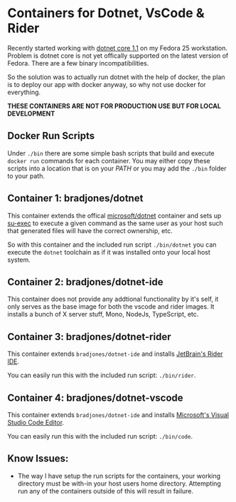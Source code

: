 # Containers for Dotnet, VsCode & Rider
Recently started working with [dotnet core 1.1](https://www.microsoft.com/net/core)
on my Fedora 25 workstation. Problem is dotnet core is not yet offically supported
on the latest version of Fedora. There are a few binary incompatibilities.

So the solution was to actually run dotnet with the help of docker,
the plan is to deploy our app with docker anyway, so why not use docker
for everything.

__THESE CONTAINERS ARE NOT FOR PRODUCTION USE BUT FOR LOCAL DEVELOPMENT__

## Docker Run Scripts
Under `./bin` there are some simple bash scripts that build and execute
`docker run` commands for each container. You may either copy these scripts into
a location that is on your _PATH_ or you may add the `./bin` folder to your path.

## Container 1: bradjones/dotnet
This container extends the offical [microsoft/dotnet](https://hub.docker.com/r/microsoft/dotnet/)
container and sets up [su-exec](https://github.com/ncopa/su-exec) to execute a 
given command as the same user as your host such that generated files will have
the correct ownership, etc.

So with this container and the included run script `./bin/dotnet` you can
execute the `dotnet` toolchain as if it was installed onto your local host system.

## Container 2: bradjones/dotnet-ide
This container does not provide any addtional functionality by it's self,
it only serves as the base image for both the vscode and rider images.
It installs a bunch of X server stuff, Mono, NodeJs, TypeScript, etc.

## Container 3: bradjones/dotnet-rider
This container extends `bradjones/dotnet-ide` and installs
[JetBrain's Rider IDE](https://www.jetbrains.com/rider/).

You can easily run this with the included run script: `./bin/rider`.

## Container 4: bradjones/dotnet-vscode
This container extends `bradjones/dotnet-ide` and installs
[Microsoft's Visual Studio Code Editor](https://code.visualstudio.com/).

You can easily run this with the included run script: `./bin/code`.

## Know Issues:

- The way I have setup the run scripts for the containers, your working
  directory must be with-in your host users home directory. Attempting run
  any of the containers outside of this will result in failure.
